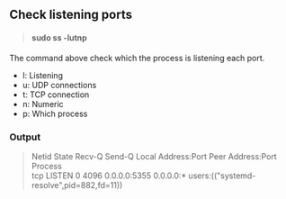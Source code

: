 ## Check listening ports

> #### sudo ss -lutnp

The command above check which the process is listening each port.

- l: Listening
- u: UDP connections
- t: TCP connection
- n: Numeric
- p: Which process

### Output

> Netid  State   Recv-Q  Send-Q                               Local Address:Port         Peer Address:Port       Process                                          
> tcp    LISTEN  0       4096                                       0.0.0.0:5355              0.0.0.0:*           users:(("systemd-resolve",pid=882,fd=11))